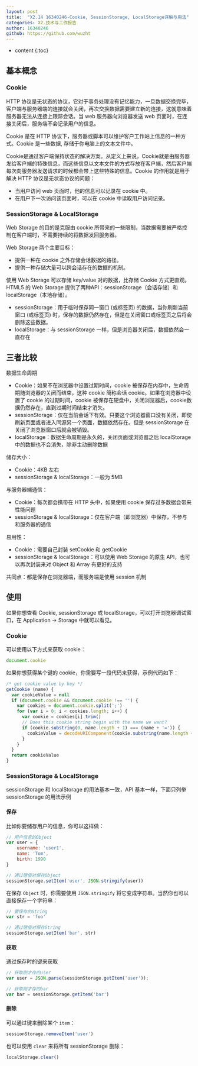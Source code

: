 ```yaml
---
layout: post
title:  "X2.14 16340246-Cookie, SessionStorage, LocalStorage详解与用法"
categories: X2.技术与工作报告
author: 16340246
github: https://github.com/wuzht
---
```


* content
{:toc}


## 基本概念

### Cookie

HTTP 协议是无状态的协议，它对于事务处理没有记忆能力，一旦数据交换完毕，客户端与服务器端的连接就会关闭，再次交换数据需要建立新的连接，这就意味着服务器无法从连接上跟踪会话。当 web 服务器向浏览器发送 web 页面时，在连接关闭后，服务端不会记录用户的信息。

Cookie 是在 HTTP 协议下，服务器或脚本可以维护客户工作站上信息的一种方式。Cookie 是一些数据, 存储于你电脑上的文本文件中。

Cookie是通过客户端保持状态的解决方案。从定义上来说，Cookie就是由服务器发给客户端的特殊信息，而这些信息以文本文件的方式存放在客户端，然后客户端每次向服务器发送请求的时候都会带上这些特殊的信息。Cookie 的作用就是用于解决 HTTP 协议是无状态协议的问题：

- 当用户访问 web 页面时，他的信息可以记录在 cookie 中。
- 在用户下一次访问该页面时，可以在 cookie 中读取用户访问记录。

### SessionStorage & LocalStorage 

Web Storage 的目的是克服由 cookie 所带来的一些限制，当数据需要被严格控制在客户端时，不需要持续的将数据发回服务器。

Web Storage 两个主要目标：

* 提供一种在 cookie 之外存储会话数据的路径。
* 提供一种存储大量可以跨会话存在的数据的机制。

使用 Web Storage 可以存储  key/value 对的数据，比存储 Cookie 方式更直观。HTML5 的 Web Storage 提供了两种API：sessionStorage（会话存储）和 localStorage（本地存储）。

* sessionStorage：用于临时保存同一窗口 (或标签页) 的数据，当你刷新当前窗口 (或标签页) 时，保存的数据仍然存在，但是在关闭窗口或标签页之后将会删除这些数据。
* localStorage：与 sessionStorage 一样，但是浏览器关闭后，数据依然会一直存在

## 三者比较

数据生命周期

* Cookie：如果不在浏览器中设置过期时间，cookie 被保存在内存中，生命周期随浏览器的关闭而结束，这种 cookie 简称会话 cookie。如果在浏览器中设置了 cookie 的过期时间，cookie 被保存在硬盘中，关闭浏览器后，cookie数据仍然存在，直到过期时间结束才消失。
* sessionStorage：仅在当前会话下有效。只要这个浏览器窗口没有关闭，即使刷新页面或者进入同源另一个页面，数据依然存在。但是 sessionStorage 在关闭了浏览器窗口后就会被销毁。
* localStorage：数据生命周期是永久的，关闭页面或浏览器之后 localStorage 中的数据也不会消失，除非主动删除数据

储存大小：

* Cookie：4KB 左右
* sessionStorage & localStorage：一般为 5MB

与服务器端通信：

* Cookie：每次都会携带在 HTTP 头中，如果使用 cookie 保存过多数据会带来性能问题
* sessionStorage & localStorage：仅在客户端（即浏览器）中保存，不参与和服务器的通信

易用性：

* Cookie：需要自己封装 setCookie 和 getCookie
* sessionStorage & localStorage：可以使用 Web Storage 的原生 API，也可以再次封装来对 Object 和 Array 有更好的支持

共同点：都是保存在浏览器端，而服务端是使用 session 机制

## 使用

如果你想查看 Cookie, sessionStorage 或 localStorage，可以打开浏览器调试窗口，在 Application -> Storage 中就可以看见。

### Cookie

可以使用以下方式来获取 cookie：

```js
document.cookie
```

如果你想获得某个键的 cookie，你需要写一段代码来获得，示例代码如下：

```js
/* get cookie value by key */
getCookie (name) {
  var cookieValue = null
  if (document.cookie && document.cookie !== '') {
    var cookies = document.cookie.split(';')
    for (var i = 0; i < cookies.length; i++) {
      var cookie = cookies[i].trim()
      // Does this cookie string begin with the name we want?
      if (cookie.substring(0, name.length + 1) === (name + '=')) {
        cookieValue = decodeURIComponent(cookie.substring(name.length + 1))
      }
    }
  }
  return cookieValue
}
```

### SessionStorage & LocalStorage

sessionStorage 和 localStorage 的用法基本一致，API 基本一样，下面只列举 sessionStorage 的用法示例

#### 保存

比如你要储存用户的信息，你可以这样做：

```js
// 用户信息的Object
var user = {
    username: 'user1',
    name: 'Tom',
    birth: 1990
}

// 通过键值对保存Object
sessionStorage.setItem('user', JSON.stringify(user))
```

在保存 `Object` 时，你需要使用 `JSON.stringify` 将它变成字符串。当然你也可以直接保存一个字符串：

```js
// 要保存的String
var str = 'foo'

// 通过键值对保存String
sessionStorage.setItem('bar', str)
```

#### 获取

通过保存时的键来获取

```js
// 获取刚才存的user
var user = JSON.parse(sessionStorage.getItem('user'));

// 获取刚才存的bar
var bar = sessionStorage.getItem('bar')
```

#### 删除

可以通过键来删除某个 `item`：

```js
sessionStorage.removeItem('user')
```

也可以使用 `clear` 来将所有 sessionStorage 删除：

```js
localStorage.clear()
```

